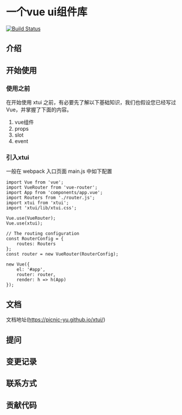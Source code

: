 # 一个vue ui组件库 
[![Build Status](https://www.travis-ci.org/picnic-yu/xtui.svg?branch=master)](https://www.travis-ci.org/picnic-yu/xtui)
## 介绍

## 开始使用

### 使用之前
在开始使用 xtui 之前，有必要先了解以下基础知识，我们也假设您已经写过 Vue，并掌握了下面的内容。
1. vue组件
2. props
3. slot
4. event


### 引入xtui
一般在 webpack 入口页面 main.js 中如下配置
```
import Vue from 'vue';
import VueRouter from 'vue-router';
import App from 'components/app.vue';
import Routers from './router.js';
import xtui from 'xtui';
import 'xtui/lib/xtui.css';

Vue.use(VueRouter);
Vue.use(xtui);

// The routing configuration
const RouterConfig = {
    routes: Routers
};
const router = new VueRouter(RouterConfig);

new Vue({
    el: '#app',
    router: router,
    render: h => h(App)
});
```

## 文档
文档地址(https://picnic-yu.github.io/xtui/)
## 提问


## 变更记录


## 联系方式

## 贡献代码
